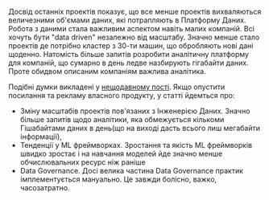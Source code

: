 Досвід останніх проектів показує, що все менше проектів вихваляються величезними об'ємами даних, які потрапляють в Платформу Даних. Робота з даними стала важливим аспектом навіть малих компаній. Всі хочуть бути "data driven" незалежно від масштабу. Значно менше стало проектів де потрібно кластер з 30-ти машин, що обробляють нові дані щоденно. Натомість більше запитів розробити аналітичну платформу для компаній, що сумарно в день ледве назбирують гігабайти даних. Проте обидвом описаним компаніям важлива аналітика. 

Подібні думки викладені у [нещодавному пості](https://towardsdatascience.com/i-dont-care-how-big-your-data-is-f487aa7ea74e). Якщо опустити посилання та рекламу власного продукту, у статті йдемться про:
- Зміну масштабів проектів пов'язаних з Інженерією Даних. Значно більше запитів щодо аналітики, яка обмежується кількоми Гішабайтами даних в день(що на виході дасть всього лиш мегабайти інформації), 
- Тенденції у ML фреймворках. Зростання та якість ML фреймворків швидко зростає і на навчання моделей йде значно менше обчислювальних ресурс ніж раніше
- Data Governance. Досі велика частина Data Governance практик імплементується мануально. Це завжди болісно, важко, часозатратно. 